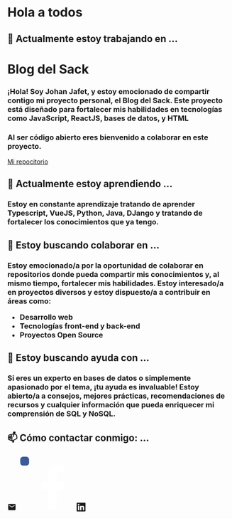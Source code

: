 <h1>Hola a todos</h1>

<h2>🔭 Actualmente estoy trabajando en ...</h2>
<h1>Blog del Sack</h1>
<h3>¡Hola! Soy Johan Jafet, y estoy emocionado de compartir contigo mi proyecto personal, el Blog del Sack. Este proyecto está diseñado para fortalecer mis habilidades en tecnologías como JavaScript, ReactJS, bases de datos, y HTML </h3>
<h3>Al ser código abierto eres bienvenido a colaborar en este proyecto.</h3>
<a href="https://github.com/DarkSack/blogdelsack">Mi repocitorio</a>

<h2>🌱 Actualmente estoy aprendiendo ...</h2>
<h3>Estoy en constante aprendizaje tratando de aprender Typescript, VueJS, Python, Java, DJango y tratando de fortalecer los conocimientos que ya tengo.</h3>

<h2> 👯 Estoy buscando colaborar en ...</h2>
<h3>Estoy emocionado/a por la oportunidad de colaborar en repositorios donde pueda compartir mis conocimientos y, al mismo tiempo, fortalecer mis habilidades. Estoy interesado/a en proyectos diversos y estoy dispuesto/a a contribuir en áreas como:

- Desarrollo web
- Tecnologías front-end y back-end
- Proyectos Open Source
</h3>

<h2> 🤔 Estoy buscando ayuda con ...</h2>
<h3>Si eres un experto en bases de datos o simplemente apasionado por el tema, ¡tu ayuda es invaluable! Estoy abierto/a a consejos, mejores prácticas, recomendaciones de recursos y cualquier información que pueda enriquecer mi comprensión de SQL y NoSQL.</h3>

<h2> 📫 Cómo contactar conmigo: ...</h2>
<a href="mailto:johanjafet4@gmail.com"><svg xmlns="http://www.w3.org/2000/svg" width="20" height="20" viewBox="0 0 24 24"><path fill="currentColor" d="M20 4H4c-1.1 0-2 .9-2 2v12c0 1.1.9 2 2 2h16c1.1 0 2-.9 2-2V6c0-1.1-.9-2-2-2m-.4 4.25l-6.54 4.09c-.65.41-1.47.41-2.12 0L4.4 8.25a.85.85 0 1 1 .9-1.44L12 11l6.7-4.19a.85.85 0 1 1 .9 1.44"/></svg></a>
<a href="https://www.facebook.com/donsackito/"><svg xmlns="http://www.w3.org/2000/svg" width="128" height="128" viewBox="0 0 128 128"><rect width="20" height="20" x="4.83" y="4.83" fill="#3d5a98" rx="6.53" ry="6.53"/><path fill="#fff" d="M86.48 123.17V77.34h15.38l2.3-17.86H86.48v-11.4c0-5.17 1.44-8.7 8.85-8.7h9.46v-16A126.56 126.56 0 0 0 91 22.7c-13.62 0-23 8.3-23 23.61v13.17H52.62v17.86H68v45.83z"/></svg></a>
<a href="www.linkedin.com/in/johan-jafet-del-valle-santiago-3257a62a1"><svg xmlns="http://www.w3.org/2000/svg" width="20" height="20" viewBox="0 0 20 20"><path fill="currentColor" d="M17.04 17.043h-2.962v-4.64c0-1.107-.023-2.531-1.544-2.531c-1.544 0-1.78 1.204-1.78 2.449v4.722H7.793V7.5h2.844v1.3h.039c.397-.75 1.364-1.54 2.808-1.54c3.001 0 3.556 1.974 3.556 4.545zM4.447 6.194c-.954 0-1.72-.771-1.72-1.72s.767-1.72 1.72-1.72a1.72 1.72 0 0 1 0 3.44m1.484 10.85h-2.97V7.5h2.97zM18.522 0H1.476C.66 0 0 .645 0 1.44v17.12C0 19.355.66 20 1.476 20h17.042c.815 0 1.482-.644 1.482-1.44V1.44C20 .646 19.333 0 18.518 0z"/></svg>
</a>
